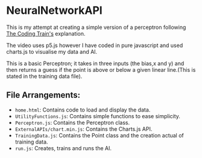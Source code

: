 # NeuralNetworkAPI

This is my attempt at creating a simple version of a perceptron following [The Coding Train's](https://www.youtube.com/watch?v=ntKn5TPHHAk&list=PLRqwX-V7Uu6aCibgK1PTWWu9by6XFdCfh&index=2) explanation.

The video uses p5.js however I have coded in pure javascript and used charts.js to visualise my data and AI.

This is a basic Perceptron; it takes in three inputs (the bias,x and y) and then returns a guess if the point is above or below a given linear line.(This is stated in the training data file).

## File Arrangements:

- `home.html`: Contains code to load and display the data.
- `UtilityFunctions.js`: Contains simple functions to ease simplicity.
- `Perceptron.js`: Contains the Perceptron class.
- `ExternalAPIs/chart.min.js`: Contains the Charts.js API.
- `TrainingData.js`: Contains the Point class and the creation actual of training data.
- `run.js`: Creates, trains and runs the AI.
